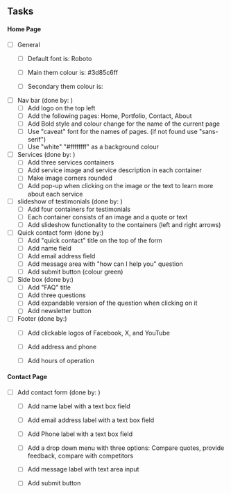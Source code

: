 ﻿

<h2>Tasks</h2>
<h4>Home Page</h4>

 - [ ] General
	 - [ ] Default font is: Roboto
	 - [ ] Main them colour is: #3d85c6ff
	 - [ ] Secondary them colour is: 


 - [ ] Nav bar (done by: )
	 - [ ] Add logo on the top left
	 - [ ] Add the following pages: Home, Portfolio, Contact, About
	 - [ ] Add Bold style and colour change for the name of the current page
	 - [ ] Use "caveat" font for the names of pages. (if not found use "sans-serif")
	 - [ ] Use "white" "#ffffffff" as a background colour 
	 
 - [ ] Services (done by: )
	 - [ ] Add three services containers
	 - [ ] Add service image and service description in each container
	 - [ ] Make image corners rounded
	 - [ ] Add pop-up when clicking on the image or the text to learn more about each service 
	 
 - [ ] slideshow of testimonials (done by: )
	 - [ ] Add four containers for testimonials
	 - [ ] Each container consists of an image and a quote or text
	 - [ ] Add slideshow functionality to the containers (left and right arrows)

 - [ ] Quick contact form (done by:)
	 - [ ] Add "quick contact" title on the top of the form
	 - [ ] Add name field
	 - [ ] Add email address field
	 - [ ] Add message area with "how can I help you" question
	 - [ ] Add submit button (colour green)

 - [ ] Side box (done by:)
	 - [ ] Add "FAQ" title
	 - [ ] Add three questions
	 - [ ] Add expandable version of the question when clicking on it
	 - [ ] Add newsletter button

 - [ ] Footer (done by:)
	 - [ ] Add clickable logos of Facebook, X, and YouTube
	 - [ ] Add address and phone 
	 - [ ] Add hours of operation


<h4>Contact Page</h4>

 - [ ] Add contact form (done by: )
	 - [ ] Add name label with a text box field
	 - [ ] Add email address label with a text box field
	 - [ ] Add Phone label with a text box field
	 - [ ] Add a drop down menu with three options: Compare quotes, provide feedback, compare with competitors
	 - [ ] Add message label with text area input
	 - [ ] Add submit button

